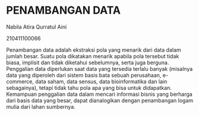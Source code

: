 # PENAMBANGAN DATA

Nabila Atira Qurratul Aini

210411100066

Penambangan data adalah ekstraksi pola yang menarik dari data dalam jumlah besar. Suatu pola dikatakan menarik apabila pola tersebut tidak biasa, implisit dan tidak diketahui sebelumnya, serta juga berguna. Penggalian data diperlukan saat data yang tersedia terlalu banyak (misalnya data yang diperoleh dari sistem basis bata sebuah perusahaan, e-commerce, data saham, data sensus, data bioinformatika dan lain sebagainya), tetapi tidak tahu pola apa yang bisa untuk didapatkan. Kemampuan penggalian data dalam mencari informasi bisnis yang berharga dari basis data yang besar, dapat dianalogikan dengan penambangan logam mulia dari lahan sumbernya.

```{tableofcontents}
```
